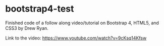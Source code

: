 # bootstrap4-test
Finished code of a follow along video/tutorial on Bootstrap 4, HTML5, and CSS3 by Drew Ryan.

Link to the video: https://www.youtube.com/watch?v=9cKsq14Kfsw
